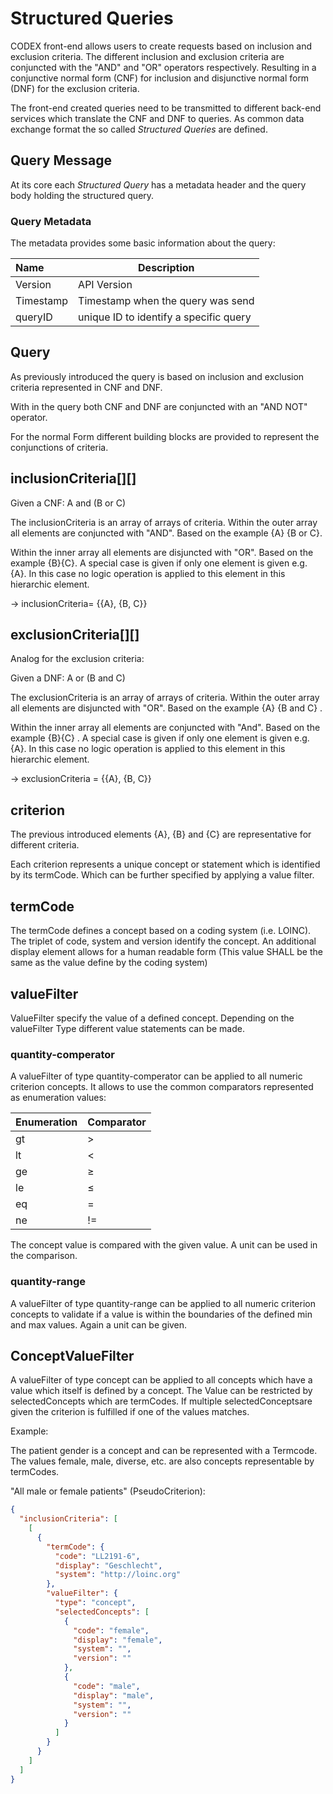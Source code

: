 # Structured Queries

CODEX front-end allows users to create requests based on inclusion and exclusion criteria. The different inclusion and exclusion criteria are conjuncted with the "AND" and "OR" operators respectively. Resulting in a conjunctive normal form (CNF) for inclusion and disjunctive normal form (DNF) for the exclusion  criteria.

The front-end created queries need to be transmitted to different back-end services which translate the CNF and DNF to queries. As common data exchange format the so called *Structured Queries* are defined.

## Query Message

At its core each *Structured Query* has a metadata header and the query body holding the structured query.

### Query Metadata

The metadata provides some basic information about the query:

| Name      | Description                            |
| :-------- | -------------------------------------- |
| Version   | API Version                            |
| Timestamp | Timestamp when the query was send      |
| queryID   | unique ID to identify a specific query |

## Query

As previously introduced the query is based on inclusion and exclusion criteria represented in CNF and DNF. 

With in the query both CNF and DNF are conjuncted with an "AND NOT" operator. 

For the normal Form different building blocks are provided to represent the conjunctions of criteria.

## inclusionCriteria\[][]

Given a CNF:  A and (B or C)

The inclusionCriteria is an array of arrays of criteria. Within the outer array all elements are conjuncted with "AND". Based on the example {A} {B or C}.

Within the inner array all elements are disjuncted with "OR". Based on the example {B}{C}. A special case is given if only one element is given e.g. {A}. In this case no logic operation is applied to this element in this hierarchic element.

-> inclusionCriteria= {{A}, {B, C}}

## exclusionCriteria\[][]

Analog for the exclusion criteria:

Given a DNF:  A or (B and C)

The exclusionCriteria is an array of arrays of criteria. Within the outer array all elements are disjuncted with "OR". Based on the example {A} {B and C} .

Within the inner array all elements are conjuncted with "And". Based on the example {B}{C} . A special case is given if only one element is given e.g. {A}. In this case no logic operation is applied to this element in this hierarchic element.

-> exclusionCriteria = {{A},  {B, C}}

## criterion

The previous introduced elements {A}, {B} and {C} are representative for different criteria. 

Each criterion represents a unique concept or statement which is identified by its termCode.  Which can be further specified by applying a value filter.

## termCode

The termCode defines a concept based on a coding system (i.e. LOINC). The triplet of code, system and version identify the concept. An additional display element allows for a human readable form (This value SHALL be the same as the value define by the coding system)

## valueFilter

ValueFilter specify the value of a defined concept. Depending on the valueFilter Type different value statements can be made.





### quantity-comperator

A valueFilter of type quantity-comperator can be applied to all numeric criterion concepts. It allows to use the common comparators represented as enumeration values:

| Enumeration | Comparator |
| ----------- | ---------- |
| gt          | >          |
| lt          | <          |
| ge          | ≥          |
| le          | ≤          |
| eq          | =          |
| ne          | !=         |

 The concept value is compared with the given value. A unit can be used in the comparison.

### quantity-range

A valueFilter of type quantity-range can be applied to all numeric criterion concepts to validate if a value is within the boundaries of the defined min and max values. Again a unit can be given.

## ConceptValueFilter

A valueFilter of type concept can be applied to all concepts which have a value which itself is defined by a concept. The Value can be restricted by selectedConcepts which are termCodes. If multiple selectedConceptsare given the criterion is fulfilled if one of the values matches. 

Example:

The patient gender is a concept and can be represented with a Termcode. The values female, male, diverse, etc. are also concepts representable by termCodes.

"All male or female patients" (PseudoCriterion): 

```json
{
  "inclusionCriteria": [
    [
      {
        "termCode": {
          "code": "LL2191-6",
          "display": "Geschlecht",
          "system": "http://loinc.org"
        },
        "valueFilter": {
          "type": "concept",
          "selectedConcepts": [
            {
              "code": "female",
              "display": "female",
              "system": "",
              "version": ""
            },
            {
              "code": "male",
              "display": "male",
              "system": "",
              "version": ""
            }
          ]
        }
      }
    ]
  ]
}
```



